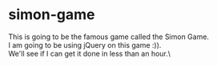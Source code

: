 # simon-game

This is going to be the famous game called the Simon Game.\
I am going to be using jQuery on this game :)). \
We'll see if I can get it done in less than an hour.\
